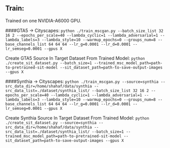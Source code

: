 ## Train:

Trained on one NVIDIA-A6000 GPU.

####GTA5 -> Cityscapes:
`python ./train_mscgan.py --batch_size_list 32 16 2 --epochs_per_scale=40 --lambda_cyclic=1 --lambda_adversarial=1 --lambda_labels=3 --lambda_style=10 --warmup_epochs=0 --groups_num=8 --base_channels_list 64 64 64 --lr_g=0.0001 --lr_d=0.0001 --lr_semseg=0.0001 --gpus X`

Create GTA5 Source In Target Dataset From Trained Model:
`python ./create_sit_dataset.py --batch_size=1 --trained_msc_model_path=path-to-pretrained-sit-model --sit_dataset_path=path-to-save-output-images --gpus X`

####Synthia -> Cityscapes:
`python ./train_mscgan.py --source=synthia --src_data_dir=/home/shahaf/data/synthia --src_data_list=./dataset/synthia_list/ --batch_size_list 32 16 2 --epochs_per_scale=40 --lambda_cyclic=1 --lambda_adversarial=1 --lambda_labels=3 --lambda_style=10 --warmup_epochs=0 --groups_num=8 --base_channels_list 64 64 64 --lr_g=0.0001 --lr_d=0.0001 --lr_semseg=0.0001 --gpus X`

Create Synthia Source In Target Dataset From Trained Model:
`python ./create_sit_dataset.py --source=synthia --src_data_dir=/home/shahaf/data/synthia --src_data_list=./dataset/synthia_list/ --batch_size=1 --trained_msc_model_path=path-to-pretrained-sit-model --sit_dataset_path=path-to-save-output-images --gpus X`
